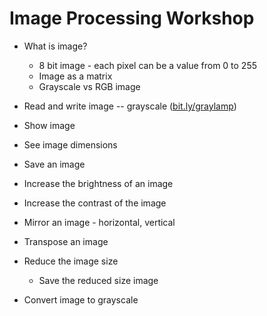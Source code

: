 Image Processing Workshop
=========================

- What is image?
  - 8 bit image - each pixel can be a value from 0 to 255
  - Image as a matrix
  - Grayscale vs RGB image

- Read and write image -- grayscale ([bit.ly/graylamp](http://bit.ly/graylamp))
- Show image
- See image dimensions
- Save an image
- Increase the brightness of an image
- Increase the contrast of the image
- Mirror an image - horizontal, vertical
- Transpose an image


- Reduce the image size
  - Save the reduced size image
- Convert image to grayscale
